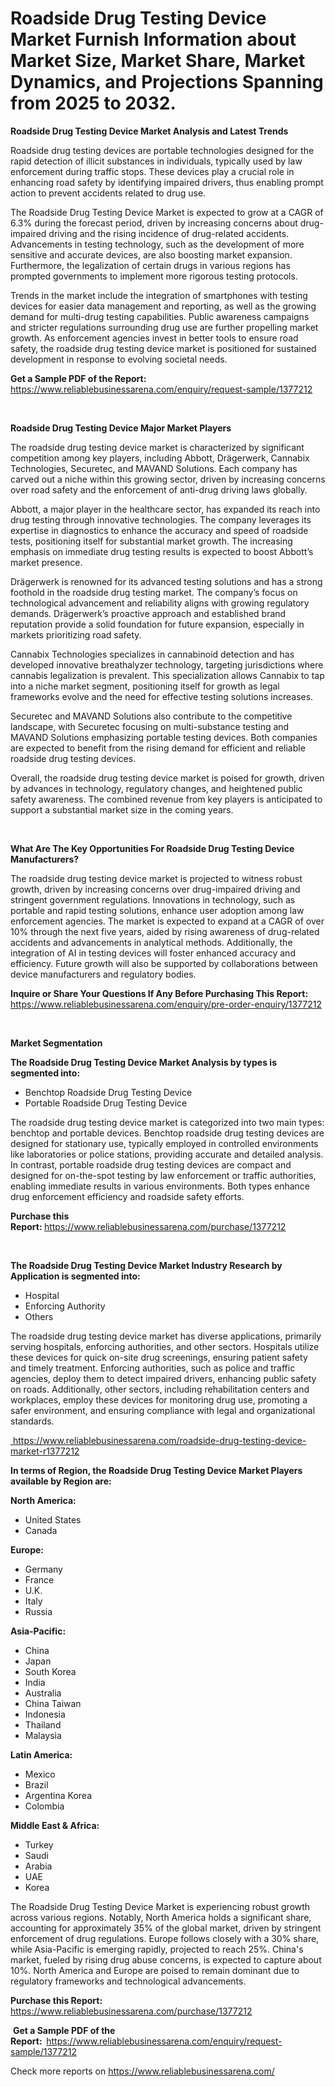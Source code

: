 <p><h1>Roadside Drug Testing Device Market Furnish Information about Market Size, Market Share, Market Dynamics, and Projections Spanning from 2025 to 2032.</h1></p><p><strong>Roadside Drug Testing Device Market Analysis and Latest Trends</strong></p>
<p><p>Roadside drug testing devices are portable technologies designed for the rapid detection of illicit substances in individuals, typically used by law enforcement during traffic stops. These devices play a crucial role in enhancing road safety by identifying impaired drivers, thus enabling prompt action to prevent accidents related to drug use.</p><p>The Roadside Drug Testing Device Market is expected to grow at a CAGR of 6.3% during the forecast period, driven by increasing concerns about drug-impaired driving and the rising incidence of drug-related accidents. Advancements in testing technology, such as the development of more sensitive and accurate devices, are also boosting market expansion. Furthermore, the legalization of certain drugs in various regions has prompted governments to implement more rigorous testing protocols.</p><p>Trends in the market include the integration of smartphones with testing devices for easier data management and reporting, as well as the growing demand for multi-drug testing capabilities. Public awareness campaigns and stricter regulations surrounding drug use are further propelling market growth. As enforcement agencies invest in better tools to ensure road safety, the roadside drug testing device market is positioned for sustained development in response to evolving societal needs.</p></p>
<p><strong>Get a Sample PDF of the Report:&nbsp;</strong> <a href="https://www.reliablebusinessarena.com/enquiry/request-sample/1377212?utm_campaign=1420&utm_medium=2&utm_source=Github&utm_content=ia&utm_term=13012025&utm_id=roadside-drug-testing-device">https://www.reliablebusinessarena.com/enquiry/request-sample/1377212</a></p>
<p>&nbsp;</p>
<p><strong>Roadside Drug Testing Device Major Market Players</strong></p>
<p><p>The roadside drug testing device market is characterized by significant competition among key players, including Abbott, Drägerwerk, Cannabix Technologies, Securetec, and MAVAND Solutions. Each company has carved out a niche within this growing sector, driven by increasing concerns over road safety and the enforcement of anti-drug driving laws globally.</p><p>Abbott, a major player in the healthcare sector, has expanded its reach into drug testing through innovative technologies. The company leverages its expertise in diagnostics to enhance the accuracy and speed of roadside tests, positioning itself for substantial market growth. The increasing emphasis on immediate drug testing results is expected to boost Abbott’s market presence.</p><p>Drägerwerk is renowned for its advanced testing solutions and has a strong foothold in the roadside drug testing market. The company’s focus on technological advancement and reliability aligns with growing regulatory demands. Drägerwerk’s proactive approach and established brand reputation provide a solid foundation for future expansion, especially in markets prioritizing road safety.</p><p>Cannabix Technologies specializes in cannabinoid detection and has developed innovative breathalyzer technology, targeting jurisdictions where cannabis legalization is prevalent. This specialization allows Cannabix to tap into a niche market segment, positioning itself for growth as legal frameworks evolve and the need for effective testing solutions increases.</p><p>Securetec and MAVAND Solutions also contribute to the competitive landscape, with Securetec focusing on multi-substance testing and MAVAND Solutions emphasizing portable testing devices. Both companies are expected to benefit from the rising demand for efficient and reliable roadside drug testing devices.</p><p>Overall, the roadside drug testing device market is poised for growth, driven by advances in technology, regulatory changes, and heightened public safety awareness. The combined revenue from key players is anticipated to support a substantial market size in the coming years.</p></p>
<p>&nbsp;</p>
<p><strong>What Are The Key Opportunities For Roadside Drug Testing Device Manufacturers?</strong></p>
<p><p>The roadside drug testing device market is projected to witness robust growth, driven by increasing concerns over drug-impaired driving and stringent government regulations. Innovations in technology, such as portable and rapid testing solutions, enhance user adoption among law enforcement agencies. The market is expected to expand at a CAGR of over 10% through the next five years, aided by rising awareness of drug-related accidents and advancements in analytical methods. Additionally, the integration of AI in testing devices will foster enhanced accuracy and efficiency. Future growth will also be supported by collaborations between device manufacturers and regulatory bodies.</p></p>
<p><strong>Inquire or Share Your Questions If Any Before Purchasing This Report:</strong> <a href="https://www.reliablebusinessarena.com/enquiry/pre-order-enquiry/1377212?utm_campaign=1420&utm_medium=2&utm_source=Github&utm_content=ia&utm_term=13012025&utm_id=roadside-drug-testing-device">https://www.reliablebusinessarena.com/enquiry/pre-order-enquiry/1377212</a></p>
<p>&nbsp;</p>
<p><strong>Market Segmentation</strong></p>
<p><strong>The Roadside Drug Testing Device Market Analysis by types is segmented into:</strong></p>
<p><ul><li>Benchtop Roadside Drug Testing Device</li><li>Portable Roadside Drug Testing Device</li></ul></p>
<p><p>The roadside drug testing device market is categorized into two main types: benchtop and portable devices. Benchtop roadside drug testing devices are designed for stationary use, typically employed in controlled environments like laboratories or police stations, providing accurate and detailed analysis. In contrast, portable roadside drug testing devices are compact and designed for on-the-spot testing by law enforcement or traffic authorities, enabling immediate results in various environments. Both types enhance drug enforcement efficiency and roadside safety efforts.</p></p>
<p><strong>Purchase this Report:&nbsp;</strong><a href="https://www.reliablebusinessarena.com/purchase/1377212?utm_campaign=1420&utm_medium=2&utm_source=Github&utm_content=ia&utm_term=13012025&utm_id=roadside-drug-testing-device">https://www.reliablebusinessarena.com/purchase/1377212</a></p>
<p>&nbsp;</p>
<p><strong>The Roadside Drug Testing Device Market Industry Research by Application is segmented into:</strong></p>
<p><ul><li>Hospital</li><li>Enforcing Authority</li><li>Others</li></ul></p>
<p><p>The roadside drug testing device market has diverse applications, primarily serving hospitals, enforcing authorities, and other sectors. Hospitals utilize these devices for quick on-site drug screenings, ensuring patient safety and timely treatment. Enforcing authorities, such as police and traffic agencies, deploy them to detect impaired drivers, enhancing public safety on roads. Additionally, other sectors, including rehabilitation centers and workplaces, employ these devices for monitoring drug use, promoting a safer environment, and ensuring compliance with legal and organizational standards.</p></p>
<p><a href="https://www.reliablebusinessarena.com/roadside-drug-testing-device-market-r1377212?utm_campaign=1420&utm_medium=2&utm_source=Github&utm_content=ia&utm_term=13012025&utm_id=roadside-drug-testing-device">&nbsp;https://www.reliablebusinessarena.com/roadside-drug-testing-device-market-r1377212</a></p>
<p><strong>In terms of Region, the Roadside Drug Testing Device Market Players available by Region are:</strong></p>
<p>
    <p> <strong> North America: </strong>
        <ul>
            <li>United States</li>
            <li>Canada</li>
        </ul>
        </p> 
    <p> <strong> Europe: </strong>
        <ul>
            <li>Germany</li>
            <li>France</li>
            <li>U.K.</li>
            <li>Italy</li>
            <li>Russia</li>
        </ul>
        </p> 
    <p> <strong> Asia-Pacific: </strong>
        <ul>
            <li>China</li>
            <li>Japan</li>
            <li>South Korea</li>
            <li>India</li>
            <li>Australia</li>
            <li>China Taiwan</li>
            <li>Indonesia</li>
            <li>Thailand</li>
            <li>Malaysia</li>
        </ul>
        </p> 
    <p> <strong> Latin America: </strong>
        <ul>
            <li>Mexico</li>
            <li>Brazil</li>
            <li>Argentina Korea</li>
            <li>Colombia</li>
        </ul>
        </p> 
    <p> <strong> Middle East & Africa: </strong>
        <ul>
            <li>Turkey</li>
            <li>Saudi</li>
            <li>Arabia</li>
            <li>UAE</li>
            <li>Korea</li>
        </ul>
    </p>
    </p>
<p><p>The Roadside Drug Testing Device Market is experiencing robust growth across various regions. Notably, North America holds a significant share, accounting for approximately 35% of the global market, driven by stringent enforcement of drug regulations. Europe follows closely with a 30% share, while Asia-Pacific is emerging rapidly, projected to reach 25%. China's market, fueled by rising drug abuse concerns, is expected to capture about 10%. North America and Europe are poised to remain dominant due to regulatory frameworks and technological advancements.</p></p>
<p><strong>Purchase this Report: </strong><a href="https://www.reliablebusinessarena.com/purchase/1377212?utm_campaign=1420&utm_medium=2&utm_source=Github&utm_content=ia&utm_term=13012025&utm_id=roadside-drug-testing-device">https://www.reliablebusinessarena.com/purchase/1377212</a></p>
<p>&nbsp;<strong>Get a Sample PDF of the Report:&nbsp;&nbsp;</strong><a href="https://www.reliablebusinessarena.com/enquiry/request-sample/1377212?utm_campaign=1420&utm_medium=2&utm_source=Github&utm_content=ia&utm_term=13012025&utm_id=roadside-drug-testing-device">https://www.reliablebusinessarena.com/enquiry/request-sample/1377212</a></p>
<p><strong></strong></p>
<p>Check more reports on <a href="https://www.reliablebusinessarena.com/?utm_campaign=1420&utm_medium=2&utm_source=Github&utm_content=ia&utm_term=13012025&utm_id=roadside-drug-testing-device">https://www.reliablebusinessarena.com/</a></p>